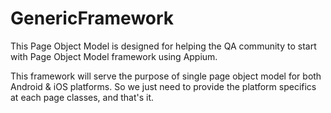 # GenericFramework
This Page Object Model is designed for helping the QA community to start with Page Object Model framework using Appium.

This framework will serve the purpose of single page object model for both Android & iOS platforms.
So we just need to provide the platform specifics at each page classes, and that's it.
